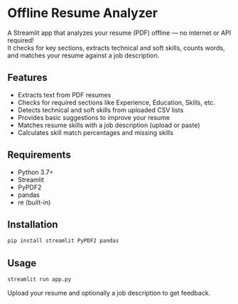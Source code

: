 # Offline Resume Analyzer

A Streamlit app that analyzes your resume (PDF) offline — no internet or API required!  
It checks for key sections, extracts technical and soft skills, counts words, and matches your resume against a job description.

## Features
- Extracts text from PDF resumes
- Checks for required sections like Experience, Education, Skills, etc.
- Detects technical and soft skills from uploaded CSV lists
- Provides basic suggestions to improve your resume
- Matches resume skills with a job description (upload or paste)
- Calculates skill match percentages and missing skills

## Requirements
- Python 3.7+
- Streamlit
- PyPDF2
- pandas
- re (built-in)

## Installation

```bash
pip install streamlit PyPDF2 pandas
```

## Usage

```bash
streamlit run app.py
```

Upload your resume and optionally a job description to get feedback.
